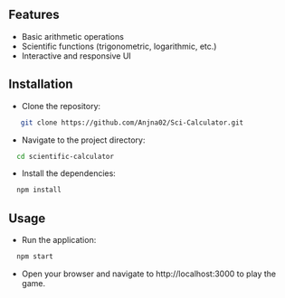 
## Features

- Basic arithmetic operations
- Scientific functions (trigonometric, logarithmic, etc.)
- Interactive and responsive UI

## Installation

- Clone the repository:
```bash
   git clone https://github.com/Anjna02/Sci-Calculator.git
```

- Navigate to the project directory:
```bash
  cd scientific-calculator
```

- Install the dependencies:
```bash
  npm install
```

## Usage
- Run the application:
```bash
  npm start
```
- Open your browser and navigate to http://localhost:3000 to play the game.
